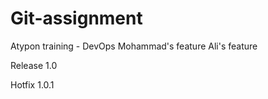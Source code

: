 # Git-assignment
Atypon training - DevOps
Mohammad's feature
Ali's feature

Release 1.0

Hotfix 1.0.1